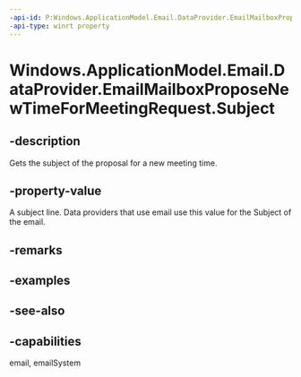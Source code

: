 ```yaml
---
-api-id: P:Windows.ApplicationModel.Email.DataProvider.EmailMailboxProposeNewTimeForMeetingRequest.Subject
-api-type: winrt property
---
```


<!-- Property syntax
public string Subject { get; }
-->

# Windows.ApplicationModel.Email.DataProvider.EmailMailboxProposeNewTimeForMeetingRequest.Subject

## -description
Gets the subject of the proposal for a new meeting time.

## -property-value
A subject line. Data providers that use email use this value for the Subject of the email.

## -remarks

## -examples

## -see-also

## -capabilities
email, emailSystem
